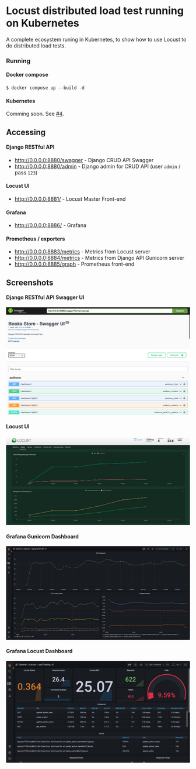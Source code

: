 # Locust distributed load test running on Kubernetes 

A complete ecosystem runing in Kubernetes, to show how to use Locust to do distributed load tests.

### Running

#### Docker compose

```shell
$ docker compose up --build -d
```

#### Kubernetes

Comming soon. See [#4](https://github.com/jjpaulo2/locust-kubernetes-distributed/issues/4).

## Accessing

#### Django RESTful API

- http://0.0.0.0:8880/swagger - Django CRUD API Swagger
- http://0.0.0.0:8880/admin - Django admin for CRUD API (user `admin` / pass `123`)

#### Locust UI

- http://0.0.0.0:8881/ - Locust Master Front-end

#### Grafana

- http://0.0.0.0:8886/ - Grafana

#### Prometheus / exporters

- http://0.0.0.0:8883/metrics - Metrics from Locust server
- http://0.0.0.0:8884/metrics - Metrics from Django API Gunicorn server
- http://0.0.0.0:8885/graph - Prometheus front-end

## Screenshots

#### Django RESTful API Swagger UI

![](./.screenshots/api-swagger.png)

#### Locust UI

![](./.screenshots/locust-ui.png)

#### Grafana Gunicorn Dashboard

![](./.screenshots/gunicorn-dashboard.png)

#### Grafana Locust Dashboard

![](./.screenshots/locust-dashboard.png)
